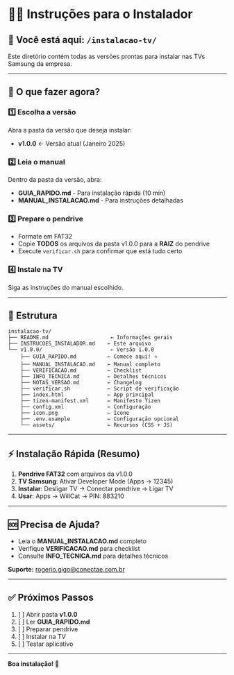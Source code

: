 # 👨‍💻 Instruções para o Instalador

## 📍 Você está aqui: `/instalacao-tv/`

Este diretório contém todas as versões prontas para instalar nas TVs Samsung da empresa.

---

## 🎯 O que fazer agora?

### 1️⃣ Escolha a versão
Abra a pasta da versão que deseja instalar:
- **v1.0.0** ← Versão atual (Janeiro 2025)

### 2️⃣ Leia o manual
Dentro da pasta da versão, abra:
- **GUIA_RAPIDO.md** - Para instalação rápida (10 min)
- **MANUAL_INSTALACAO.md** - Para instruções detalhadas

### 3️⃣ Prepare o pendrive
- Formate em FAT32
- Copie **TODOS** os arquivos da pasta v1.0.0 para a **RAIZ** do pendrive
- Execute `verificar.sh` para confirmar que está tudo certo

### 4️⃣ Instale na TV
Siga as instruções do manual escolhido.

---

## 📂 Estrutura

```
instalacao-tv/
├── README.md                    ← Informações gerais
├── INSTRUCOES_INSTALADOR.md    ← Este arquivo
└── v1.0.0/                      ← Versão 1.0.0
    ├── GUIA_RAPIDO.md          ← Comece aqui! ⭐
    ├── MANUAL_INSTALACAO.md    ← Manual completo
    ├── VERIFICACAO.md          ← Checklist
    ├── INFO_TECNICA.md         ← Detalhes técnicos
    ├── NOTAS_VERSAO.md         ← Changelog
    ├── verificar.sh            ← Script de verificação
    ├── index.html              ← App principal
    ├── tizen-manifest.xml      ← Manifesto Tizen
    ├── config.xml              ← Configuração
    ├── icon.png                ← Ícone
    ├── .env.example            ← Configuração opcional
    └── assets/                 ← Recursos (CSS + JS)
```

---

## ⚡ Instalação Rápida (Resumo)

1. **Pendrive FAT32** com arquivos da v1.0.0
2. **TV Samsung**: Ativar Developer Mode (Apps → 12345)
3. **Instalar**: Desligar TV → Conectar pendrive → Ligar TV
4. **Usar**: Apps → WillCat → PIN: 883210

---

## 🆘 Precisa de Ajuda?

- Leia o **MANUAL_INSTALACAO.md** completo
- Verifique **VERIFICACAO.md** para checklist
- Consulte **INFO_TECNICA.md** para detalhes técnicos

**Suporte:** rogerio.gigo@conectae.com.br

---

## ✅ Próximos Passos

1. [ ] Abrir pasta **v1.0.0**
2. [ ] Ler **GUIA_RAPIDO.md**
3. [ ] Preparar pendrive
4. [ ] Instalar na TV
5. [ ] Testar aplicativo

---

**Boa instalação! 🚀**

